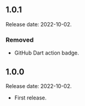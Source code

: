 ## 1.0.1

Release date: 2022-10-02.

### Removed

* GitHub Dart action badge.

## 1.0.0

Release date: 2022-10-02.

* First release.
